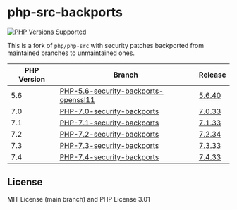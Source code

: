 # php-src-backports
<p>
  <a href="https://github.com/shivammathur/php-src-backports" title="php-src-backports">
    <img alt="PHP Versions Supported" src="https://img.shields.io/badge/php-5.6%20to%207.4-777bb3.svg?logo=php&logoColor=white&labelColor=555555">
  </a>
<p>

This is a fork of `php/php-src` with security patches backported from maintained branches to unmaintained ones.

|PHP Version|Branch|Release|
|---|---|---|
|5.6|[PHP-5.6-security-backports-openssl11](https://github.com/shivammathur/php-src-backports/tree/PHP-5.6-security-backports)|[5.6.40](https://github.com/shivammathur/php-src-backports/archive/5.6.40.tar.gz)|
|7.0|[PHP-7.0-security-backports](https://github.com/shivammathur/php-src-backports/tree/PHP-7.0-security-backports)|[7.0.33](https://github.com/shivammathur/php-src-backports/archive/7.0.33.tar.gz)|
|7.1|[PHP-7.1-security-backports](https://github.com/shivammathur/php-src-backports/tree/PHP-7.1-security-backports)|[7.1.33](https://github.com/shivammathur/php-src-backports/archive/7.1.33.tar.gz)|
|7.2|[PHP-7.2-security-backports](https://github.com/shivammathur/php-src-backports/tree/PHP-7.2-security-backports)|[7.2.34](https://github.com/shivammathur/php-src-backports/archive/7.2.34.tar.gz)|
|7.3|[PHP-7.3-security-backports](https://github.com/shivammathur/php-src-backports/tree/PHP-7.3-security-backports)|[7.3.33](https://github.com/shivammathur/php-src-backports/archive/7.3.33.tar.gz)|
|7.4|[PHP-7.4-security-backports](https://github.com/shivammathur/php-src-backports/tree/PHP-7.4-security-backports)|[7.4.33](https://github.com/shivammathur/php-src-backports/archive/7.4.33.tar.gz)|

## License

MIT License (main branch) and PHP License 3.01
